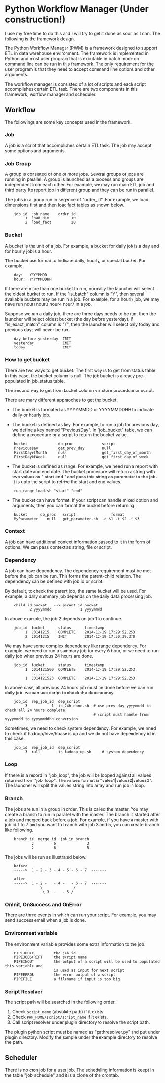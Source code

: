 # Python Workflow Manager (Under construction!)

I use my free time to do this and I will try to get it done as soon as I can. The following is the framework design.

The Python Workflow Manager (PWM) is a framework designed to support ETL in data warehouse environment. The framework is implemented in Python and most user program that is excutable in batch mode on command line can be run in this framework. The only requirement for the user program is that they need to accept command line options and other arguments.

The workflow manager is consisted of a lot of scripts and each script accomplishes certain ETL task. There are two components in this framework, worflow manager and scheduler.

## Workflow

The followings are some key concepts used in the framework.  

### Job

A job is a script that accomplishes certain ETL task. The job may accept some options and arguments. 

### Job Group

A group is consisted of one or more jobs. Several groups of jobs are running in parallel. A group is launched as a process and groups are independent from each other. For example, we may run main ETL job and third party ftp report job in different group and they can be run in parallel.

The jobs in a group run in seqence of "order_id". For example, we load dimensions first and then load fact tables as shown below.

```
    job_id  job_name    order_id
         1  load_dim          10
         2  load_fact         20
```

### Bucket

A bucket is the unit of a job. For example, a bucket for daily job is a day and for hourly job is a hour.

The bucket use format to indicate daily, hourly, or special bucket. For example,

```
    day:   YYYYMMDD
    hour:  YYYYMMDDHH
```

If there are more than one bucket to run, normally the launcher will select the oldest bucket to run. If the "is_batch" column is "Y", then several available buckets may be run in a job. For example, for a hourly job, we may have run hour1 hour3 hour4 hour7 in a job.

Suppose we run a daily job, there are three days needs to be run, then the launcher will select oldest bucket (the day before yesterday). If "is_exact_match" column is "Y", then the launcher will select only today and previous days will never be run. 

```
    day before yesterday  INIT
    yesterday             INIT
    today                 INIT
```

### How to get bucket

There are two ways to get bucket. The first way is to get from status table. In this case, the bucket column is null. The job bucket is already pre-populated in job_status table.

The second way to get from bucket column via store procedure or script. 

There are many different appraoches to get the bucket.
	
- The bucket is formated as YYYYMMDD or YYYYMMDDHH to indicate daily or hourly job.

- The bucket is defined as key. For example, to run a job for previous day, we define a key named "PreviousDay". In "job_bucket" table, we can define a procedure or a script to return the bucket value.

```
    bucket              db_proc             script
    PreviousDay         get_prev_day        null
    FirstDayofMonth     null                get_first_day_of_month
    FirstDayOfWeek      null                get_first_day_of_week
```

- The bucket is defined as range. For example, we need run a report with start date and end date. The bucket procedure will return a string with two values as " start end " and pass this string as parameter to the job. It is upto the script to retrive the start and end values.  

```
    run_range_load.sh "start" "end"
```
	
- The bucket can have format. If your script can handle mixed option and arguments, then you can format the bucket before returning. 

```
    bucket      db_proc   script				format
    MyParameter    null   get_parameter.sh	-c $1 -t $2 -f $3
```

### Context
    
A job can have additional context information passed to it in the form of options. We can pass context as string, file or script. 

### Dependency

A job can have dependency. The dependency requirement must be met before the job can be run. This forms the parent-child relation. The dependency can be defined with job id or script. 

By default, to check the parent job, the same bucket will be used. For example, a daily summary job depends on the daily data processing job. 

```
    child_id bucket   --> parent_id bucket
           2 yyyymmdd	          1 yyyymmdd
```

In above example, the job 2 depends on job 1 to continue.

```
    job_id	bucket		status		timestamp
         1	20141215	COMPLETE	2014-12-19 17:29:52.253
	     2	20141215	INIT		2014-12-19 17:30:39.370
```

We may have some complex dependency like range dependency. For example, we need to run a summary job for every 6 hour, or we need to run daily job when previous 24 hours are done. 

```
    job_id	bucket		status		timestamp
         1	2014121500	COMPLETE	2014-12-19 17:29:52.253
         	........
         1	2014121523	COMPLETE	2014-12-19 17:29:52.253
```

In above case, all previous 24 hours job must be done before we can run daily job. we can use script to check the dependency.

```
    job_id	dep_job_id	dep_script
         3		     1	is_24h_done.sh	# use prev day yyyymmdd to check all 24 hours complete,
                                        # script must handle from yyyymmdd to yyyymmddhh conversion
```

Sometimes, we need to check system dependency. For example, we nned to check if hadoop/hive/hbase is up and we do not have dependency id in this case.

```
    job_id	dep_job_id	dep_script
         3	null		is_hadoop_up.sh		# system dependency
```

### Loop 
	
If there is a record in "job_loop", the job will be looped against all values returned from "job_loop". The values format is "vales1|values2|values3". The launcher will split the values string into array and run job in loop.

### Branch

The jobs are run in a group in order. This is called the master. You may create a branch to run in parallel with the master. The branch is started after a job and merged back before a job. For example, if you have a master with job id 1 to 7 and you want to branch with job 3 and 5, you can create branch like following. 

```
    branch_id  merge_id  job_in_branch
            2         6              3
            2         6              5
```

The jobs will be run as illustrated below.

```
    before
    ----->  1 - 2 - 3 - 4 - 5 - 6 - 7  -------

    after
    ----->  1 - 2 -   - 4 -   - 6 - 7  -------
                \              /
                 \ 3  -   - 5 /
```

### OnInit, OnSuccess and OnError

There are three events in which can run your script. For example, you may send success email when a job is done.

### Environment variable

The environment variable provides some extra information to the job.

```
    PIPEJOBID         the job id
    PIPEJOBSCRIPT     the script name
    PIPEINOUT         the output of a script will be used to populated this variable and 
                      is used as input for next script
    PIPEERROR         the error output of a script
    PIPEFILE          a filename if input is too big
```

### Script Resolver

The script path will be searched in the following order.

1. Check `script_name` (absolute path) if it exists.
2. Check `PWM_HOME/script/script_name` if it exists.
4. Call script resolver under plugin directory to resolve the script path.

The plugin python script must be named as "pathresolver.py" and put under plugin directory. Modify the sample under
the example directory to resolve the path. 

## Scheduler

There is no cron job for a user job. The scheduling information is keept in the table "job_schedule" and it is a clone of the crontab. 

